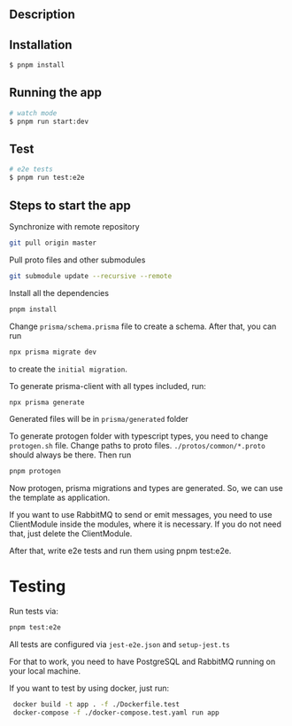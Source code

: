 ## Description

## Installation

```bash
$ pnpm install
```

## Running the app

```bash
# watch mode
$ pnpm run start:dev
```

## Test

```bash
# e2e tests
$ pnpm run test:e2e
```

## Steps to start the app

Synchronize with remote repository

```bash
git pull origin master
```

Pull proto files and other submodules

```bash
git submodule update --recursive --remote
```

Install all the dependencies

```bash
pnpm install
```

Change `prisma/schema.prisma` file to create a schema. After that, you can run

```bash
npx prisma migrate dev
```
to create the `initial migration`.

To generate prisma-client with all types included, run:
```bash
npx prisma generate
```
Generated files will be in `prisma/generated` folder


To generate protogen folder with typescript types, you need to change `protogen.sh` file. 
Change paths to proto files. `./protos/common/*.proto` should always be there. Then run

```bash
pnpm protogen
```

Now protogen, prisma migrations and types are generated. So, we can use the template as application.


If you want to use RabbitMQ to send or emit messages, you need to use ClientModule inside the modules, where it is necessary.
If you do not need that, just delete the ClientModule.

After that, write e2e tests and run them using pnpm test:e2e.

# Testing
Run tests via:
```bash
pnpm test:e2e
```

All tests are configured via `jest-e2e.json` and `setup-jest.ts`

For that to work, you need to have PostgreSQL and RabbitMQ running on your local machine.

If you want to test by using docker, just run:

```bash
 docker build -t app . -f ./Dockerfile.test
 docker-compose -f ./docker-compose.test.yaml run app
```



